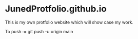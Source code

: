 # JunedProtfolio.github.io

This is my own protfolio website which will show case my work.

To push := git push -u origin main
